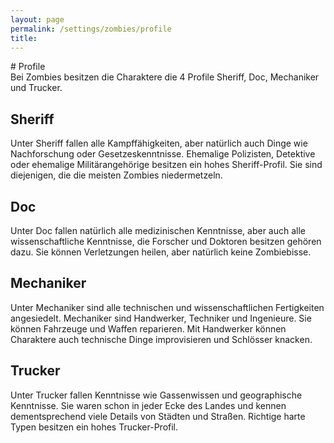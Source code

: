 ```yaml
---
layout: page
permalink: /settings/zombies/profile
title: 
---
```


<article>
# Profile

<section>
Bei Zombies besitzen die Charaktere die 4 Profile Sheriff, Doc, Mechaniker und Trucker.

## Sheriff

Unter Sheriff fallen alle Kampffähigkeiten, aber natürlich auch Dinge wie Nachforschung oder Gesetzeskenntnisse. Ehemalige Polizisten, Detektive oder ehemalige Militärangehörige besitzen ein hohes Sheriff-Profil. Sie sind diejenigen, die die meisten Zombies niedermetzeln.

## Doc

Unter Doc fallen natürlich alle medizinischen Kenntnisse, aber auch alle wissenschaftliche Kenntnisse, die Forscher und Doktoren besitzen gehören dazu. Sie können Verletzungen heilen, aber natürlich keine Zombiebisse.

## Mechaniker

Unter Mechaniker sind alle technischen und wissenschaftlichen Fertigkeiten angesiedelt. Mechaniker sind Handwerker, Techniker und Ingenieure. Sie können Fahrzeuge und Waffen reparieren. Mit Handwerker können Charaktere auch technische Dinge improvisieren und Schlösser knacken.

## Trucker

Unter Trucker fallen Kenntnisse wie Gassenwissen und geographische Kenntnisse. Sie waren schon in jeder Ecke des Landes und kennen dementsprechend viele Details von Städten und Straßen. Richtige harte Typen besitzen ein hohes Trucker-Profil.

</section>
</article>
